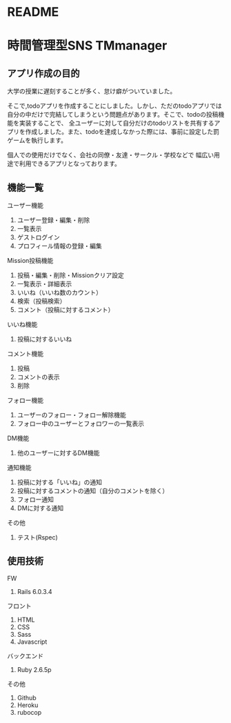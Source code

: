 # README

# 時間管理型SNS TMmanager

## アプリ作成の目的

大学の授業に遅刻することが多く、怠け癖がついていました。

そこで,todoアプリを作成することにしました。しかし、ただのtodoアプリでは自分の中だけで完結してしまうという問題点があります。そこで、todoの投稿機能を実装することで、
全ユーザーに対して自分だけのtodoリストを共有するアプリを作成しました。また、todoを達成しなかった際には、事前に設定した罰ゲームを執行します。

個人での使用だけでなく、会社の同僚・友達・サークル・学校などで
幅広い用途で利用できるアプリとなっております。

## 機能一覧
ユーザー機能
1. ユーザー登録・編集・削除
2. 一覧表示
3. ゲストログイン
4. プロフィール情報の登録・編集

Mission投稿機能
1. 投稿・編集・削除・Missionクリア設定
2. 一覧表示・詳細表示
3. いいね（いいね数のカウント）
4. 検索（投稿検索）
5. コメント（投稿に対するコメント）

いいね機能
1. 投稿に対するいいね

コメント機能
1. 投稿
2. コメントの表示
3. 削除

フォロー機能
1. ユーザーのフォロー・フォロー解除機能
2. フォロー中のユーザーとフォロワーの一覧表示

DM機能
1. 他のユーザーに対するDM機能

通知機能
1. 投稿に対する「いいね」の通知
2. 投稿に対するコメントの通知（自分のコメントを除く）
3. フォロー通知
4. DMに対する通知

その他
1. テスト(Rspec)

## 使用技術
FW
1. Rails 6.0.3.4

フロント
1. HTML
2. CSS
3. Sass
4. Javascript

バックエンド
1. Ruby 2.6.5p

その他
1. Github
2. Heroku
3. rubocop